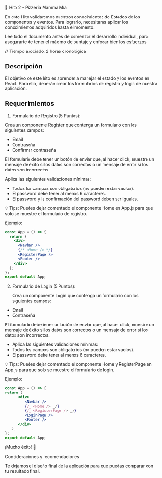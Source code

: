🧱 Hito 2 - Pizzería Mamma Mía

En este Hito validaremos nuestros conocimientos de Estados de los componentes y eventos. Para lograrlo, necesitarás aplicar los conocimientos adquiridos hasta el momento.

Lee todo el documento antes de comenzar el desarrollo individual, para asegurarte de tener el máximo de puntaje y enfocar bien los esfuerzos.

// Tiempo asociado: 2 horas cronológica

## Descripción

El objetivo de este hito es aprender a manejar el estado y los eventos en React. Para ello, deberán crear los formularios de registro y login de nuestra aplicación.

## Requerimientos

1. Formulario de Registro (5 Puntos):

Crea un componente Register que contenga un formulario con los siguientes campos:

- Email
- Contraseña
- Confirmar contraseña

El formulario debe tener un botón de enviar que, al hacer click, muestre un mensaje de éxito si los datos son correctos o un mensaje de error si los datos son incorrectos.

Aplica las siguientes validaciones mínimas:

- Todos los campos son obligatorios (no pueden estar vacíos).
- El password debe tener al menos 6 caracteres.
- El password y la confirmación del password deben ser iguales.

💡 Tips: Puedes dejar comentado el componente Home en App.js para que solo se muestre el formulario de registro.

Ejemplo:

```jsx
const App = () => {
  return (
    <div>
      <Navbar />
      {/* <Home /> */}
      <RegisterPage />
      <Footer />
    </div>
  );
};
export default App;
```

2. Formulario de Login (5 Puntos):

   Crea un componente Login que contenga un formulario con los siguientes campos:

- Email
- Contraseña

El formulario debe tener un botón de enviar que, al hacer click, muestre un mensaje de éxito si los datos son correctos o un mensaje de error si los datos son incorrectos.

- Aplica las siguientes validaciones mínimas:
- Todos los campos son obligatorios (no pueden estar vacíos).
- El password debe tener al menos 6 caracteres.

💡 Tips: Puedes dejar comentado el componente Home y RegisterPage en App.js para que solo se muestre el formulario de login.

Ejemplo:

```jsx
const App = () => {
return (
      <div>
         <Navbar />
         {/_ <Home /> _/}
         {/_ <RegisterPage /> _/}
         <LoginPage />
         <Footer />
      </div>
   );
};
export default App;
```

¡Mucho éxito! 🚀

Consideraciones y recomendaciones

Te dejamos el diseño final de la aplicación para que puedas comparar con tu resultado final.
